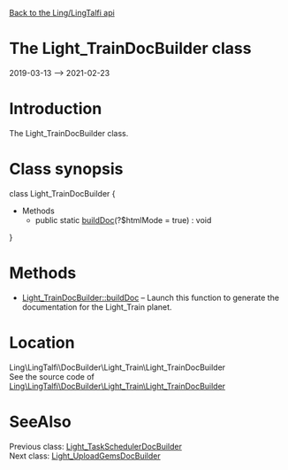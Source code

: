 [Back to the Ling/LingTalfi api](https://github.com/lingtalfi/LingTalfi/blob/master/doc/api/Ling/LingTalfi.md)



The Light_TrainDocBuilder class
================
2019-03-13 --> 2021-02-23






Introduction
============

The Light_TrainDocBuilder class.



Class synopsis
==============


class <span class="pl-k">Light_TrainDocBuilder</span>  {

- Methods
    - public static [buildDoc](https://github.com/lingtalfi/LingTalfi/blob/master/doc/api/Ling/LingTalfi/DocBuilder/Light_Train/Light_TrainDocBuilder/buildDoc.md)(?$htmlMode = true) : void

}






Methods
==============

- [Light_TrainDocBuilder::buildDoc](https://github.com/lingtalfi/LingTalfi/blob/master/doc/api/Ling/LingTalfi/DocBuilder/Light_Train/Light_TrainDocBuilder/buildDoc.md) &ndash; Launch this function to generate the documentation for the Light_Train planet.





Location
=============
Ling\LingTalfi\DocBuilder\Light_Train\Light_TrainDocBuilder<br>
See the source code of [Ling\LingTalfi\DocBuilder\Light_Train\Light_TrainDocBuilder](https://github.com/lingtalfi/LingTalfi/blob/master/DocBuilder/Light_Train/Light_TrainDocBuilder.php)



SeeAlso
==============
Previous class: [Light_TaskSchedulerDocBuilder](https://github.com/lingtalfi/LingTalfi/blob/master/doc/api/Ling/LingTalfi/DocBuilder/Light_TaskScheduler/Light_TaskSchedulerDocBuilder.md)<br>Next class: [Light_UploadGemsDocBuilder](https://github.com/lingtalfi/LingTalfi/blob/master/doc/api/Ling/LingTalfi/DocBuilder/Light_UploadGems/Light_UploadGemsDocBuilder.md)<br>
